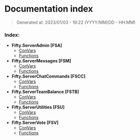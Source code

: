 # Documentation index
> Generated at: 2023/01/03 - 19:22 (YYYY/MM/DD - HH:MM)

### Index:
- **Fifty.ServerAdmin [FSA]**
  - [ConVars](./Fifty.ServerAdmin%20%5BFSA%5D_convars.md)
  - [Functions](./Fifty.ServerAdmin%20%5BFSA%5D_scripts.md)
- **Fifty.ServerMessages [FSM]**
  - [ConVars](./Fifty.ServerMessages%20%5BFSM%5D_convars.md)
  - [Functions](./Fifty.ServerMessages%20%5BFSM%5D_scripts.md)
- **Fifty.ServerChatCommands [FSCC]**
  - [ConVars](./Fifty.ServerChatCommands%20%5BFSCC%5D_convars.md)
  - [Functions](./Fifty.ServerChatCommands%20%5BFSCC%5D_scripts.md)
- **Fifty.ServerTeamBalance [FSTB]**
  - [ConVars](./Fifty.ServerTeamBalance%20%5BFSTB%5D_convars.md)
  - [Functions](./Fifty.ServerTeamBalance%20%5BFSTB%5D_scripts.md)
- **Fifty.ServerUtilities [FSU]**
  - [ConVars](./Fifty.ServerUtilities%20%5BFSU%5D_convars.md)
  - [Functions](./Fifty.ServerUtilities%20%5BFSU%5D_scripts.md)
- **Fifty.ServerVote [FSV]**
  - [ConVars](./Fifty.ServerVote%20%5BFSV%5D_convars.md)
  - [Functions](./Fifty.ServerVote%20%5BFSV%5D_scripts.md)
